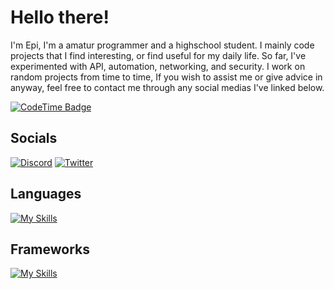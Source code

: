 # Hello there!

I'm Epi, I'm a amatur programmer and a highschool student. I mainly code projects that I find interesting, or find useful for my daily life. So far, I've experimented with API, automation, networking, and security. I work on random projects from time to time, If you wish to assist me or give advice in anyway, feel free to contact me through any social medias I've linked below.

[![CodeTime Badge](https://img.shields.io/endpoint?style=for-the-badge&color=222&url=https%3A%2F%2Fapi.codetime.dev%2Fv3%2Fusers%2Fshield%3Fuid%3D33244)](https://codetime.dev)

## Socials

[![Discord](https://img.shields.io/badge/Discord-5865F2?style=for-the-badge&logo=discord&logoColor=white)](https://discord.com/users/eppybot)
[![Twitter](https://img.shields.io/badge/X-000?style=for-the-badge&logo=twitter&logoColor=white)](https://x.com/YOUR_HANDLE)

## Languages

[![My Skills](https://skillicons.dev/icons?i=python,js,html,css)](https://skillicons.dev)

## Frameworks

[![My Skills](https://skillicons.dev/icons?i=tailwind)](https://skillicons.dev)
